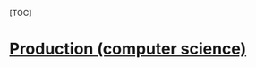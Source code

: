 [TOC]

# [Production (computer science)](https://en.wikipedia.org/wiki/Production_(computer_science))